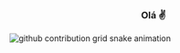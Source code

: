 <h3 align="center">Olá ✌️</h3>



<picture>
  <source
    media="(prefers-color-scheme: dark)"
    srcset="https://raw.githubusercontent.com/alysiaa/snk/output/github-contribution-grid-snake-dark.svg"
  />
  <source
    media="(prefers-color-scheme: light)"
    srcset="https://raw.githubusercontent.com/alysiaa/snk/output/github-contribution-grid-snake.svg"
  />
  <img
    alt="github contribution grid snake animation"
    src="https://raw.githubusercontent.com/alysiaa/snk/output/github-contribution-grid-snake.svg"
  />
</picture>
